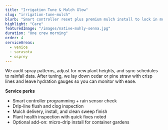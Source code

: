 ```yaml
---
title: "Irrigation Tune & Mulch Glow"
slug: "irrigation-tune-mulch"
blurb: "Smart controller reset plus premium mulch install to lock in moisture and elevate the look instantly."
highlight: "Care"
featuredImage: "/images/native-muhly-senna.jpg"
duration: "One crew morning"
order: 4
serviceAreas:
  - venice
  - sarasota
  - osprey
---
```

We audit spray patterns, adjust for new plant heights, and sync schedules to rainfall data. After tuning, we lay down cedar or pine straw with crisp lines and leave hydration gauges so you can monitor with ease.

**Service perks**

- Smart controller programming + rain sensor check
- Drip-line flush and clog inspection
- Mulch delivery, install, and clean sweep finish
- Plant health inspection with quick fixes noted
- Optional add-on: micro-drip install for container gardens
